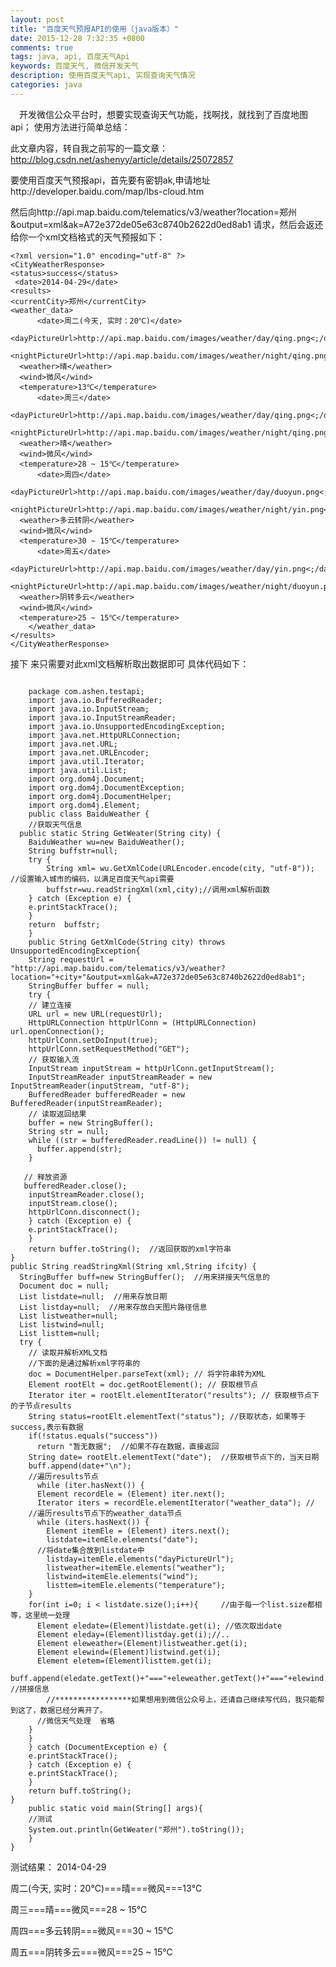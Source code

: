 ```yaml
---
layout: post
title: "百度天气预报API的使用（java版本）"
date: 2015-12-28 7:32:35 +0800
comments: true
tags: java, api, 百度天气Api
keywords: 百度天气, 微信开发天气
description: 使用百度天气api, 实现查询天气情况
categories: java
---
```

&emsp;开发微信公众平台时，想要实现查询天气功能，找啊找，就找到了百度地图api；
使用方法进行简单总结：

此文章内容，转自我之前写的一篇文章： http://blog.csdn.net/ashenyy/article/details/25072857

要使用百度天气预报api，首先要有密钥ak,申请地址http://developer.baidu.com/map/lbs-cloud.htm

然后向http://api.map.baidu.com/telematics/v3/weather?location=郑州&output=xml&ak=A72e372de05e63c8740b2622d0ed8ab1
请求，然后会返还给你一个xml文档格式的天气预报如下：

	<?xml version="1.0" encoding="utf-8" ?>
	<CityWeatherResponse>
  	<status>success</status>
 	 <date>2014-04-29</date>
  	<results>
    <currentCity>郑州</currentCity>
    <weather_data>
          <date>周二(今天, 实时：20℃)</date>
      <dayPictureUrl>http://api.map.baidu.com/images/weather/day/qing.png<;/dayPictureUrl>
      <nightPictureUrl>http://api.map.baidu.com/images/weather/night/qing.png<;/nightPictureUrl>
      <weather>晴</weather>
      <wind>微风</wind>
      <temperature>13℃</temperature>
          <date>周三</date>
      <dayPictureUrl>http://api.map.baidu.com/images/weather/day/qing.png<;/dayPictureUrl>
      <nightPictureUrl>http://api.map.baidu.com/images/weather/night/qing.png<;/nightPictureUrl>
      <weather>晴</weather>
      <wind>微风</wind>
      <temperature>28 ~ 15℃</temperature>
          <date>周四</date>
      <dayPictureUrl>http://api.map.baidu.com/images/weather/day/duoyun.png<;/dayPictureUrl>
      <nightPictureUrl>http://api.map.baidu.com/images/weather/night/yin.png<;/nightPictureUrl>
      <weather>多云转阴</weather>
      <wind>微风</wind>
      <temperature>30 ~ 15℃</temperature>
          <date>周五</date>
      <dayPictureUrl>http://api.map.baidu.com/images/weather/day/yin.png<;/dayPictureUrl>
      <nightPictureUrl>http://api.map.baidu.com/images/weather/night/duoyun.png<;/nightPictureUrl>
      <weather>阴转多云</weather>
      <wind>微风</wind>
      <temperature>25 ~ 15℃</temperature>
        </weather_data>
    </results>
    </CityWeatherResponse>
	
接下 来只需要对此xml文档解析取出数据即可
具体代码如下：
<pre><code>
	package com.ashen.testapi;
	import java.io.BufferedReader;
	import java.io.InputStream;
	import java.io.InputStreamReader;
	import java.io.UnsupportedEncodingException;
	import java.net.HttpURLConnection;
	import java.net.URL;
	import java.net.URLEncoder;
	import java.util.Iterator;
	import java.util.List;
	import org.dom4j.Document;
	import org.dom4j.DocumentException;
	import org.dom4j.DocumentHelper;
	import org.dom4j.Element;
	public class BaiduWeather {
    //获取天气信息
  public static String GetWeater(String city) {
    BaiduWeather wu=new BaiduWeather();
    String buffstr=null;
    try {
        String xml= wu.GetXmlCode(URLEncoder.encode(city, "utf-8"));  //设置输入城市的编码，以满足百度天气api需要
        buffstr=wu.readStringXml(xml,city);//调用xml解析函数
    } catch (Exception e) {
    e.printStackTrace();
    }
    return  buffstr;
    }
    public String GetXmlCode(String city) throws UnsupportedEncodingException{
    String requestUrl = "http://api.map.baidu.com/telematics/v3/weather?location="+city+"&output=xml&ak=A72e372de05e63c8740b2622d0ed8ab1";  
    StringBuffer buffer = null;  
    try {  
    // 建立连接  
    URL url = new URL(requestUrl);
    HttpURLConnection httpUrlConn = (HttpURLConnection) url.openConnection();  
    httpUrlConn.setDoInput(true);  
    httpUrlConn.setRequestMethod("GET");  
    // 获取输入流  
    InputStream inputStream = httpUrlConn.getInputStream();  
    InputStreamReader inputStreamReader = new InputStreamReader(inputStream, "utf-8");  
    BufferedReader bufferedReader = new BufferedReader(inputStreamReader);  
    // 读取返回结果  
    buffer = new StringBuffer();  
    String str = null;  
    while ((str = bufferedReader.readLine()) != null) {  
      buffer.append(str);  
    }  
  
   // 释放资源  
   bufferedReader.close();  
    inputStreamReader.close();  
    inputStream.close();  
    httpUrlConn.disconnect();  
    } catch (Exception e) {  
    e.printStackTrace();  
    }  
    return buffer.toString();  //返回获取的xml字符串
}
public String readStringXml(String xml,String ifcity) {
  StringBuffer buff=new StringBuffer();  //用来拼接天气信息的
  Document doc = null;
  List listdate=null;  //用来存放日期
  List listday=null;  //用来存放白天图片路径信息
  List listweather=null;
  List listwind=null;
  List listtem=null;
  try {
    // 读取并解析XML文档
    //下面的是通过解析xml字符串的
    doc = DocumentHelper.parseText(xml); // 将字符串转为XML  
    Element rootElt = doc.getRootElement(); // 获取根节点    
    Iterator iter = rootElt.elementIterator("results"); // 获取根节点下的子节点results
    String status=rootElt.elementText("status"); //获取状态，如果等于success,表示有数据
    if(!status.equals("success"))
      return "暂无数据";  //如果不存在数据，直接返回
    String date= rootElt.elementText("date");  //获取根节点下的，当天日期
    buff.append(date+"\n");
    //遍历results节点
      while (iter.hasNext()) {
      Element recordEle = (Element) iter.next();
      Iterator iters = recordEle.elementIterator("weather_data"); //
    //遍历results节点下的weather_data节点
      while (iters.hasNext()) {
        Element itemEle = (Element) iters.next();  
        listdate=itemEle.elements("date");
      //将date集合放到listdate中
        listday=itemEle.elements("dayPictureUrl");
        listweather=itemEle.elements("weather");
        listwind=itemEle.elements("wind");
        listtem=itemEle.elements("temperature");
    }    
    for(int i=0; i < listdate.size();i++){     //由于每一个list.size都相等，这里统一处理
      Element eledate=(Element)listdate.get(i); //依次取出date
      Element eleday=(Element)listday.get(i);//..
      Element eleweather=(Element)listweather.get(i);
      Element elewind=(Element)listwind.get(i);
      Element eletem=(Element)listtem.get(i);            
      buff.append(eledate.getText()+"==="+eleweather.getText()+"==="+elewind.getText()+"==="+eletem.getText()+"\n");  //拼接信息
        //*****************如果想用到微信公众号上，还请自己继续写代码，我只能帮到这了，数据已经分离开了。
      //微信天气处理  省略
    }  
    }
    } catch (DocumentException e) {
    e.printStackTrace();
    } catch (Exception e) {
    e.printStackTrace();
    }
    return buff.toString();  
}
	public static void main(String[] args){
	//测试
	System.out.println(GetWeater("郑州").toString());
	}
}
</code></pre>

测试结果：
2014-04-29

周二(今天, 实时：20℃)===晴===微风===13℃

周三===晴===微风===28 ~ 15℃

周四===多云转阴===微风===30 ~ 15℃

周五===阴转多云===微风===25 ~ 15℃
